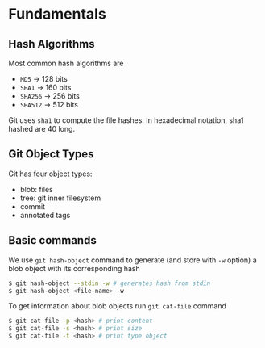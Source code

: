 # Fundamentals

## Hash Algorithms
Most common hash algorithms are

- `MD5` -> 128 bits
- `SHA1` -> 160 bits
- `SHA256` -> 256 bits
- `SHA512` -> 512 bits

Git uses `sha1` to compute the file hashes. In hexadecimal notation, sha1 hashed are 40 long.

## Git Object Types
Git has four object types:
- blob: files
- tree: git inner filesystem
- commit
- annotated tags

## Basic commands

We use `git hash-object` command to generate (and store with `-w` option) a blob object with its corresponding hash

```bash
$ git hash-object --stdin -w # generates hash from stdin
$ git hash-object <file-name> -w 
```

To get information about blob objects run `git cat-file` command

```bash
$ git cat-file -p <hash> # print content
$ git cat-file -s <hash> # print size 
$ git cat-file -t <hash> # print type object

